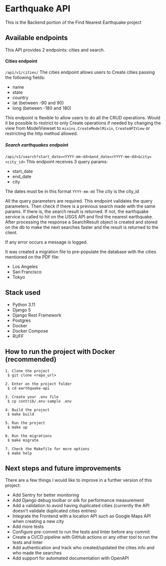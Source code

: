 # Earthquake API

 This is the Backend portion of the Find Nearest Earthquake project

## Available endpoints

This API provides 2 endpoints: cities and search.
#### Cities endpoint
`/api/v1/cities/`
The cities endpoint allows users to Create cities passing the following fields:
* name
* state
* country
* lat (between -90 and 90)
* long (between -180 and 180)

This endpoint is flexible to allow users to do all the CRUD operations. 
Would it be possible to restrict to only Create operations if needed by changing the view from ModelViewset to 
`mixins.CreateModelMixin`, `CreateAPIView` or restricting the http method allowed.

##### Search earthquakes endpoint
`/api/v1/search?start_date=<YYYY-mm-dd>&end_date=<YYYY-mm-dd>&city=<city_id>`
This endpoint receives 3 query params:
* start_date
* end_date
* city

The dates must be in this format `YYYY-mm-dd`
The city is the city_id

All the query parameters are required.
This endpoint validates the query parameters. Then check if there is a previous search made with the same params.
If there is, the search result is returned. If not, the earthquake service is called to hit on the USGS API and find
the nearest earthquake. After processing the response a SearchResult object is created and stored on the db to make the
next searches faster and the result is returned to the client.

If any error occurs a message is logged.

It was created a migration file to pre-populate the database with the cities mentioned on the PDF file:
* Los Angeles
* San Francisco
* Tokyo

## Stack used
* Python 3.11
* Django 5
* Django Rest Framework
* Postgres
* Docker
* Docker Compose
* RUFF

## How to run the project with Docker (recommended)

```
1. Clone the project
 $ git clone <repo_url>
 
2. Enter on the project folder
 $ cd earthquake-api
 
3. Create your .env file
 $ cp contrib/.env-sample .env
 
4. Build the project
 $ make build
 
5. Run the project
 $ make up
 
6. Run the migrations
 $ make migrate
 
7. Check the Makefile for more options
 $ make help
```

## Next steps and future improvements
There are a few things I would like to improve in a further version of this project:
* Add Sentry for better monitoring
* Add Django debug toolbar or silk for performance measurement
* Add a validation to avoid having duplicated cities (currently the API doesn't validate duplicated cities entries)
* Integrate the Frontend with a location API such as Google Maps API when creating a new city
* Add more tests
* Configure pre-commit to run the tests and linter before any commit
* Create a CI/CD pipeline with GitHub actions or any other tool to run the tests and linter
* Add authentication and track who created/updated the cities info and who made the searches
* Add support for automated documentation with OpenAPI 
